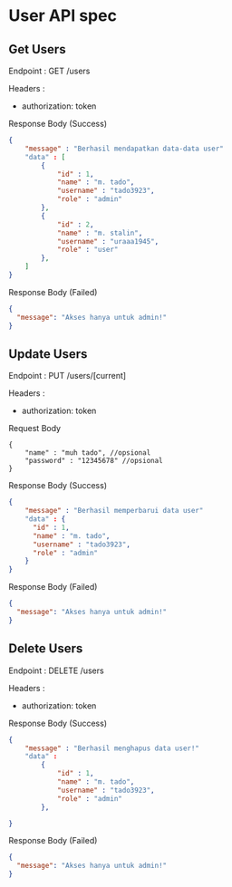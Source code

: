 # User API spec

## Get Users

Endpoint : GET /users

Headers :

- authorization: token

Response Body (Success)

```json
{
    "message" : "Berhasil mendapatkan data-data user"
    "data" : [
        {
            "id" : 1,
            "name" : "m. tado",
            "username" : "tado3923",
            "role" : "admin"
        },
        {
            "id" : 2,
            "name" : "m. stalin",
            "username" : "uraaa1945",
            "role" : "user"
        },
    ]
}
```

Response Body (Failed)

```json
{
  "message": "Akses hanya untuk admin!"
}
```

## Update Users

Endpoint : PUT /users/[current]

Headers :

- authorization: token

Request Body

```
{
    "name" : "muh tado", //opsional
    "password" : "12345678" //opsional
}

```

Response Body (Success)

```json
{
    "message" : "Berhasil memperbarui data user"
    "data" : {
      "id" : 1,
      "name" : "m. tado",
      "username" : "tado3923",
      "role" : "admin"
    }
}
```

Response Body (Failed)

```json
{
  "message": "Akses hanya untuk admin!"
}
```

## Delete Users

Endpoint : DELETE /users

Headers :

- authorization: token

Response Body (Success)

```json
{
    "message" : "Berhasil menghapus data user!"
    "data" :
        {
            "id" : 1,
            "name" : "m. tado",
            "username" : "tado3923",
            "role" : "admin"
        },

}
```

Response Body (Failed)

```json
{
  "message": "Akses hanya untuk admin!"
}
```

